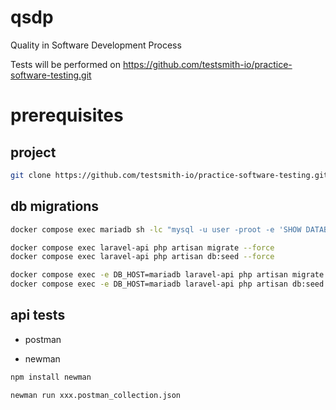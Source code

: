 # qsdp

Quality in Software Development Process

Tests will be performed on https://github.com/testsmith-io/practice-software-testing.git

# prerequisites

## project

```bash
git clone https://github.com/testsmith-io/practice-software-testing.git
```

## db migrations

```bash
docker compose exec mariadb sh -lc "mysql -u user -proot -e 'SHOW DATABASES; USE toolshop; SHOW TABLES;'"

docker compose exec laravel-api php artisan migrate --force
docker compose exec laravel-api php artisan db:seed --force

docker compose exec -e DB_HOST=mariadb laravel-api php artisan migrate --force
docker compose exec -e DB_HOST=mariadb laravel-api php artisan db:seed --force
```

## api tests

- postman

- newman

```bash
npm install newman

newman run xxx.postman_collection.json
```
